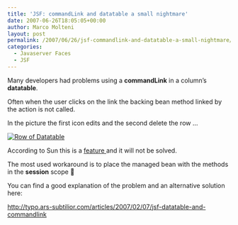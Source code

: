 ```yaml
---
title: 'JSF: commandLink and datatable a small nightmare'
date: 2007-06-26T18:05:05+00:00
author: Marco Molteni
layout: post
permalink: /2007/06/26/jsf-commandlink-and-datatable-a-small-nightmare/
categories:
  - Javaserver Faces
  - JSF
---
```

Many developers had problems using a **commandLink** in a column&#8217;s **datatable**.
  
Often when the user clicks on the link the backing bean method linked by the action is not called.

In the picture the first icon edits and the second delete the row &#8230;

[![Row of Datatable](http://molteni.files.wordpress.com/2007/06/table_row.png)](http://molteni.files.wordpress.com/2007/06/table_row.png "Row of Datatable")

According to Sun this is a <a href="https://javaserverfaces.dev.java.net/issues/show_bug.cgi?id=69" target="_blank">feature </a>and it will not be solved.

The most used workaround is to place the managed bean with the methods in the **session** scope 🙁

You can find a good explanation of the problem and an alternative solution here:
  
 <http://typo.ars-subtilior.com/articles/2007/02/07/jsf-datatable-and-commandlink>